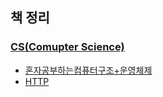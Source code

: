 ## 책 정리

### [CS(Comupter Science)](Books/CS관련/)

- [혼자공부하는컴퓨터구조+운영체제](<Books/CS관련/혼자공부하는컴퓨터구조+운영체제>)
- [HTTP](<Books/CS관련/>)
